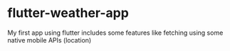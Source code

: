 # flutter-weather-app
My first app using flutter includes some features like fetching using some native mobile APIs (location)
